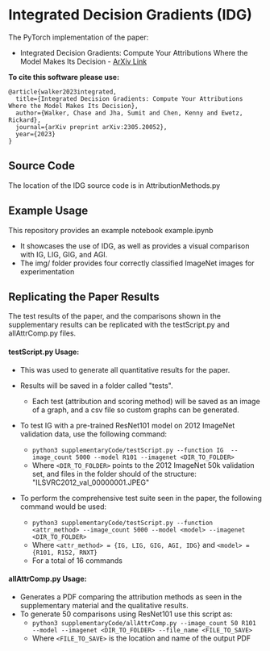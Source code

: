 # Integrated Decision Gradients (IDG)
The PyTorch implementation of the paper: 
 * Integrated Decision Gradients: Compute Your Attributions Where the Model Makes Its Decision - [ArXiv Link](https://arxiv.org/abs/2305.20052v1)

**To cite this software please use:**

    @article{walker2023integrated,
      title={Integrated Decision Gradients: Compute Your Attributions Where the Model Makes Its Decision},
      author={Walker, Chase and Jha, Sumit and Chen, Kenny and Ewetz, Rickard},
      journal={arXiv preprint arXiv:2305.20052},
      year={2023}
    }


Source Code
---
The location of the IDG source code is in AttributionMethods.py

Example Usage
---
This repository provides an example notebook example.ipynb
 * It showcases the use of IDG, as well as provides a visual comparison with IG, LIG, GIG, and AGI.
 * The img/ folder provides four correctly classified ImageNet images for experimentation

Replicating the Paper Results
---
The test results of the paper, and the comparisons shown in the supplementary results can be replicated with the testScript.py and allAttrComp.py files.

#### testScript.py Usage:
  * This was used to generate all quantitative results for the paper. 
  * Results will be saved in a folder called "tests".
     * Each test (attribution and scoring method) will be saved as an image of a graph, and a csv file so custom graphs can be generated. 

* To test IG with a pre-trained ResNet101 model on 2012 ImageNet validation data, use the following command:
  * `python3 supplementaryCode/testScript.py --function IG  --image_count 5000 --model R101 --imagenet <DIR_TO_FOLDER>`
  * Where `<DIR_TO_FOLDER>` points to the 2012 ImageNet 50k validation set, and files in the folder should of the structure: "ILSVRC2012_val_00000001.JPEG"

* To perform the comprehensive test suite seen in the paper, the following command would be used:
    * `python3 supplementaryCode/testScript.py --function <attr_method> --image_count 5000 --model <model> --imagenet <DIR_TO_FOLDER>`
    * Where `<attr_method> = {IG, LIG, GIG, AGI, IDG}` and `<model> = {R101, R152, RNXT}`
    * For a total of 16 commands

#### allAttrComp.py Usage:
* Generates a PDF comparing the attribution methods as seen in the supplementary material and the qualitative results.
* To generate 50 comparisons using ResNet101 use this script as:
   * `python3 supplementaryCode/allAttrComp.py --image_count 50 R101 --model --imagenet <DIR_TO_FOLDER> --file_name <FILE_TO_SAVE>`
   * Where `<FILE_TO_SAVE>` is the location and name of the output PDF
